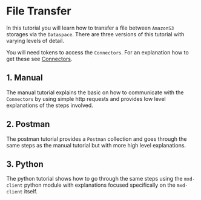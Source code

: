 # File Transfer

In this tutorial you will learn how to transfer a file between `AmazonS3` storages via the `Dataspace`. There are three versions of this tutorial with varying levels of detail.

You will need tokens to access the `Connectors`. For an explanation how to get these see [Connectors](../connector/index.md).

## 1. Manual

The manual tutorial explains the basic on how to communicate with the `Connectors` by using simple http requests and provides low level explanations of the steps involved.

## 2. Postman

The postman tutorial provides a `Postman` collection and goes through the same steps as the manual tutorial but with more high level explanations.

## 3. Python

The python tutorial shows how to go through the same steps using the `mxd-client` python module with explanations focused specifically on the `mxd-client` itself.
